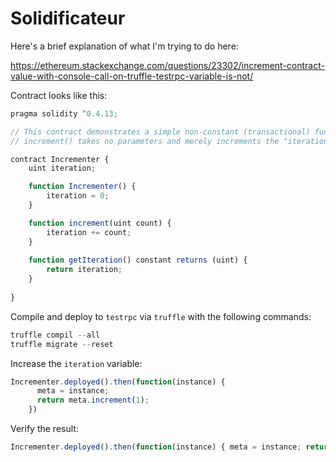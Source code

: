 # Solidificateur

Here's a brief explanation of what I'm trying to do here: 

https://ethereum.stackexchange.com/questions/23302/increment-contract-value-with-console-call-on-truffle-testrpc-variable-is-not/

Contract looks like this: 

```javascript
pragma solidity ^0.4.13;

// This contract demonstrates a simple non-constant (transactional) function you can call from geth.
// increment() takes no parameters and merely increments the "iteration" value. 

contract Incrementer {
    uint iteration;

    function Incrementer() {
        iteration = 0;
    }

    function increment(uint count) {
        iteration += count;
    }
    
    function getIteration() constant returns (uint) {
        return iteration;
    }
    
}
```

Compile and deploy to `testrpc` via `truffle` with the following commands: 

```javascript
truffle compil --all 
truffle migrate --reset
```

Increase the `iteration` variable: 

```javascript
Incrementer.deployed().then(function(instance) {
      meta = instance;
      return meta.increment(1);
    })
```






Verify the result: 
```javascript
Incrementer.deployed().then(function(instance) { meta = instance; return meta.getIteration(); })
```
